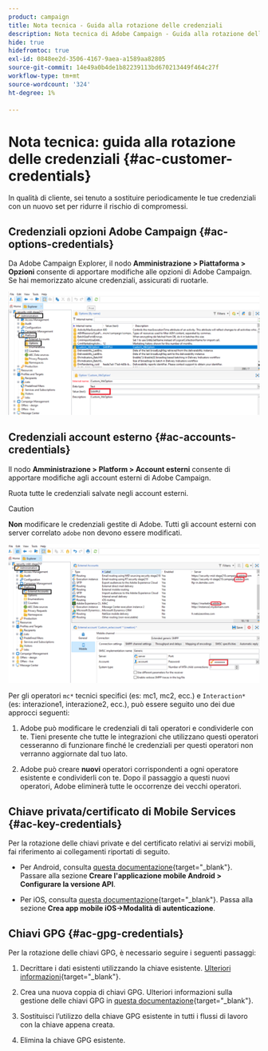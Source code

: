 ```yaml
---
product: campaign
title: Nota tecnica - Guida alla rotazione delle credenziali
description: Nota tecnica di Adobe Campaign - Guida alla rotazione delle credenziali
hide: true
hidefromtoc: true
exl-id: 0848ee2d-3506-4167-9aea-a1589aa82805
source-git-commit: 14e49a0b4de1b82239113bd670213449f464c27f
workflow-type: tm+mt
source-wordcount: '324'
ht-degree: 1%

---
```


# Nota tecnica: guida alla rotazione delle credenziali {#ac-customer-credentials}

In qualità di cliente, sei tenuto a sostituire periodicamente le tue credenziali con un nuovo set per ridurre il rischio di compromessi.

## Credenziali opzioni Adobe Campaign {#ac-options-credentials}

Da Adobe Campaign Explorer, il nodo **Amministrazione > Piattaforma > Opzioni** consente di apportare modifiche alle opzioni di Adobe Campaign. Se hai memorizzato alcune credenziali, assicurati di ruotarle.

![](assets/technote-2.png)

## Credenziali account esterno {#ac-accounts-credentials}

Il nodo **Amministrazione > Platform > Account esterni** consente di apportare modifiche agli account esterni di Adobe Campaign.

Ruota tutte le credenziali salvate negli account esterni.

>[!CAUTION]
>
>**Non** modificare le credenziali gestite di Adobe. Tutti gli account esterni con server correlato `adobe` non devono essere modificati.

![](assets/technote-1.png)

Per gli operatori `mc*` tecnici specifici (es: mc1, mc2, ecc.) e `Interaction*` (es: interazione1, interazione2, ecc.), può essere seguito uno dei due approcci seguenti:

1. Adobe può modificare le credenziali di tali operatori e condividerle con te. Tieni presente che tutte le integrazioni che utilizzano questi operatori cesseranno di funzionare finché le credenziali per questi operatori non verranno aggiornate dal tuo lato.

1. Adobe può creare **nuovi** operatori corrispondenti a ogni operatore esistente e condividerli con te. Dopo il passaggio a questi nuovi operatori, Adobe eliminerà tutte le occorrenze dei vecchi operatori.


## Chiave privata/certificato di Mobile Services  {#ac-key-credentials}

Per la rotazione delle chiavi private e del certificato relativi ai servizi mobili, fai riferimento ai collegamenti riportati di seguito.

* Per Android, consulta [questa documentazione](https://experienceleague.adobe.com/en/docs/campaign-classic/using/sending-messages/sending-push-notifications/configure-the-mobile-app/configuring-the-mobile-application-android){target="_blank"}.
Passare alla sezione **Creare l&#39;applicazione mobile Android > Configurare la versione API**.

* Per iOS, consulta [questa documentazione](https://experienceleague.adobe.com/en/docs/campaign-classic/using/sending-messages/sending-push-notifications/configure-the-mobile-app/configuring-the-mobile-application){target="_blank"}.
Passa alla sezione **Crea app mobile iOS->Modalità di autenticazione**.

## Chiavi GPG {#ac-gpg-credentials}

Per la rotazione delle chiavi GPG, è necessario seguire i seguenti passaggi:

1. Decrittare i dati esistenti utilizzando la chiave esistente. [Ulteriori informazioni](https://experienceleague.adobe.com/en/docs/control-panel/using/instances-settings/gpg-keys-management#decrypting-data){target="_blank"}.

1. Crea una nuova coppia di chiavi GPG. Ulteriori informazioni sulla gestione delle chiavi GPG in [questa documentazione](https://experienceleague.adobe.com/en/docs/control-panel/using/instances-settings/gpg-keys-management#decrypting-data){target="_blank"}.

1. Sostituisci l’utilizzo della chiave GPG esistente in tutti i flussi di lavoro con la chiave appena creata.

1. Elimina la chiave GPG esistente.
